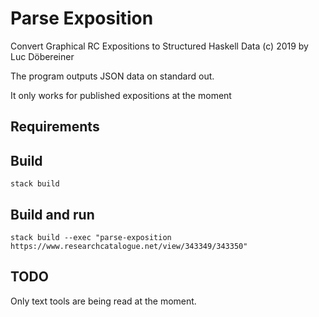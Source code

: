 # Parse Exposition
Convert Graphical RC Expositions to Structured Haskell Data
(c) 2019 by Luc Döbereiner

The program outputs JSON data on standard out.

It only works for published expositions at the moment

## Requirements

## Build
```stack build```

## Build and run
```stack build --exec "parse-exposition https://www.researchcatalogue.net/view/343349/343350"```

## TODO
Only text tools are being read at the moment.